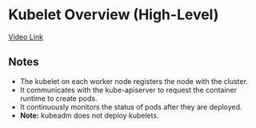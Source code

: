 # Kubelet Overview (High-Level)

[Video Link](https://udemy.com/course/certified-kubernetes-administrator-with-practice-tests/learn/lecture/14298432#content)

## Notes

- The kubelet on each worker node registers the node with the cluster.
- It communicates with the kube-apiserver to request the container runtime to create pods.
- It continuously monitors the status of pods after they are deployed.
- **Note:** kubeadm does not deploy kubelets.
